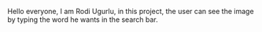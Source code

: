 Hello everyone, I am Rodi Ugurlu, in this project, the user can see the image by typing the word he wants in the search bar.
